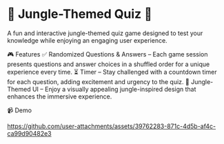 # 🌿 Jungle-Themed Quiz 🦁  

A fun and interactive jungle-themed quiz game designed to test your knowledge while enjoying an engaging user experience.  

🎮 Features
✅ Randomized Questions & Answers – Each game session presents questions and answer choices in a shuffled order for a unique experience every time.
⏳ Timer – Stay challenged with a countdown timer for each question, adding excitement and urgency to the quiz.
🌿 Jungle-Themed UI – Enjoy a visually appealing jungle-inspired design that enhances the immersive experience.

📹 Demo  


https://github.com/user-attachments/assets/39762283-871c-4d5b-af4c-ca99d90482e3

